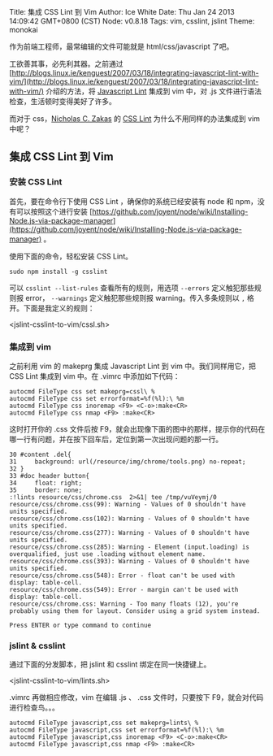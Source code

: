 Title: 集成 CSS Lint 到 Vim
Author: Ice White
Date: Thu Jan 24 2013 14:09:42 GMT+0800 (CST)
Node: v0.8.18
Tags: vim, csslint, jslint
Theme: monokai

作为前端工程师，最常编辑的文件可能就是 html/css/javascript 了吧。

工欲善其事，必先利其器。之前通过 [http://blogs.linux.ie/kenguest/2007/03/18/integrating-javascript-lint-with-vim/](http://blogs.linux.ie/kenguest/2007/03/18/integrating-javascript-lint-with-vim/) 介绍的方法，将 [Javascript Lint](http://www.javascriptlint.com/) 集成到 vim 中，对 .js 文件进行语法检查，生活顿时变得美好了许多。

而对于 css，[Nicholas C. Zakas](http://www.nczonline.net/blog/) 的 [CSS Lint](http://csslint.net/index.html) 为什么不用同样的办法集成到 vim 中呢？

## 集成 CSS Lint 到 Vim

### 安装 CSS Lint

首先，要在命令行下使用 CSS Lint ，确保你的系统已经安装有 node 和 npm，没有可以按照这个进行安装 [https://github.com/joyent/node/wiki/Installing-Node.js-via-package-manager](https://github.com/joyent/node/wiki/Installing-Node.js-via-package-manager) 。

使用下面的命令，轻松安装 CSS Lint。

    sudo npm install -g csslint

可以 `csslint --list-rules` 查看所有的规则，用选项 `--errors` 定义触犯那些规则报 error，
`--warnings` 定义触犯那些规则报 warning。传入多条规则以 `,` 格开。下面是我定义的规则：

<jslint-csslint-to-vim/cssl.sh>

### 集成到 vim

之前利用 vim 的 makeprg 集成 Javascript Lint 到 vim 中。我们同样用它，把 CSS Lint 集成到 vim 中。在 .vimrc 中添加如下代码：

    autocmd FileType css set makeprg=cssl\ %
    autocmd FileType css set errorformat=%f(%l):\ %m
    autocmd FileType css inoremap <F9> <C-o>:make<CR>
    autocmd FileType css nmap <F9> :make<CR>

这时打开你的 .css 文件后按 F9，就会出现像下面的图中的那样，提示你的代码在哪一行有问题，并在按下回车后，定位到第一次出现问题的那一行。

    30 #content .del{
    31     background: url(/resource/img/chrome/tools.png) no-repeat;
    32 }
    33 #doc header button{
    34     float: right;
    35     border: none;
    :!lints resource/css/chrome.css  2>&1| tee /tmp/vuVeymj/0
    resource/css/chrome.css(99): Warning - Values of 0 shouldn't have units specified.
    resource/css/chrome.css(102): Warning - Values of 0 shouldn't have units specified.
    resource/css/chrome.css(277): Warning - Values of 0 shouldn't have units specified.
    resource/css/chrome.css(285): Warning - Element (input.loading) is overqualified, just use .loading without element name.
    resource/css/chrome.css(393): Warning - Values of 0 shouldn't have units specified.
    resource/css/chrome.css(548): Error - float can't be used with display: table-cell.
    resource/css/chrome.css(549): Error - margin can't be used with display: table-cell.
    resource/css/chrome.css: Warning - Too many floats (12), you're probably using them for layout. Consider using a grid system instead.

    Press ENTER or type command to continue

### jslint & csslint

通过下面的分发脚本，把 jslint 和 csslint 绑定在同一快捷键上。

<jslint-csslint-to-vim/lints.sh>

.vimrc 再做相应修改，vim 在编辑 .js 、 .css 文件时，只要按下 F9，就会对代码进行检查鸟。。。

    autocmd FileType javascript,css set makeprg=lints\ %
    autocmd FileType javascript,css set errorformat=%f(%l):\ %m
    autocmd FileType javascript,css inoremap <F9> <C-o>:make<CR>
    autocmd FileType javascript,css nmap <F9> :make<CR>
